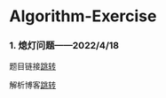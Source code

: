 # Algorithm-Exercise

### 1. 熄灯问题——2022/4/18

题目链接[跳转](http://bailian.openjudge.cn/practice/2811/)

解析博客[跳转]()
